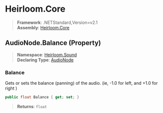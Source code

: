 # Heirloom.Core

> **Framework**: .NETStandard,Version=v2.1  
> **Assembly**: [Heirloom.Core][0]

## AudioNode.Balance (Property)

> **Namespace**: [Heirloom.Sound][0]  
> **Declaring Type**: [AudioNode][1]

### Balance

Gets or sets the balance (panning) of the audio. (ie, -1.0 for left, and +1.0 for right )

```cs
public float Balance { get; set; }
```

> **Returns**: `float`

[0]: ../../../Heirloom.Core.md
[1]: ../AudioNode.md
